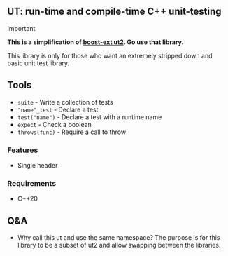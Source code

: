 ## UT: run-time and compile-time C++ unit-testing

> [!IMPORTANT]
>
> **This is a simplification of [boost-ext ut2](https://github.com/boost-ext/ut2). Go use that library.**
>
> This library is only for those who want an extremely stripped down and basic unit test library.

## Tools

- `suite` - Write a collection of tests
- `"name"_test` - Declare a test
- `test("name")` - Declare a test with a runtime name
- `expect` - Check a boolean
- `throws(func)` - Require a call to throw

### Features

- Single header

### Requirements

- C++20

## Q&A

- Why call this ut and use the same namespace? The purpose is for this library to be a subset of ut2 and allow swapping between the libraries.
